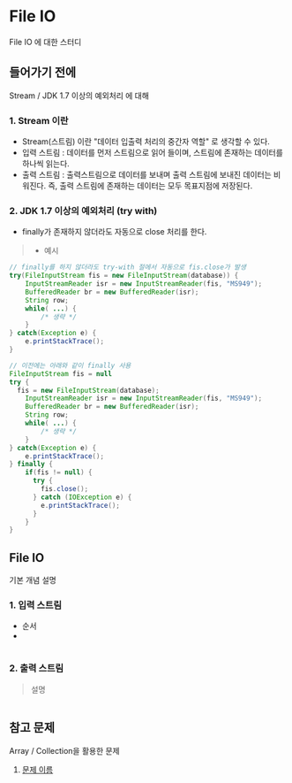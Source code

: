 # File IO
File IO 에 대한 스터디

## 들어가기 전에
Stream / JDK 1.7 이상의 예외처리 에 대해
### 1. __Stream 이란__
* Stream(스트림) 이란 "데이터 입출력 처리의 중간자 역할" 로 생각할 수 있다.
* 입력 스트림 :  데이터를 먼저 스트림으로 읽어 들이며, 스트림에 존재하는 데이터를 하나씩 읽는다.
* 출력 스트림 : 출력스트림으로 데이터를 보내며 출력 스트림에 보내진 데이터는 비워진다. 즉, 출력 스트림에 존재하는 데이터는 모두 목표지점에 저장된다.

### 2. __JDK 1.7 이상의 예외처리 (try with)__
* finally가 존재하지 않더라도 자동으로 close 처리를 한다.
> * 예시

```java
// finally를 하지 않더라도 try-with 절에서 자동으로 fis.close가 발생
try(FileInputStream fis = new FileInputStream(database)) {
	InputStreamReader isr = new InputStreamReader(fis, "MS949");
	BufferedReader br = new BufferedReader(isr);
	String row;
	while( ...) {
        /* 생략 */
	}
} catch(Exception e) {
	e.printStackTrace();
}

// 이전에는 아래와 같이 finally 사용
FileInputStream fis = null
try {
  fis = new FileInputStream(database);
	InputStreamReader isr = new InputStreamReader(fis, "MS949");
	BufferedReader br = new BufferedReader(isr);
	String row;
	while( ...) {
        /* 생략 */
	}
} catch(Exception e) {
    e.printStackTrace();
} finally {
    if(fis != null) {
      try {
        fis.close();
      } catch (IOException e) {
        e.printStackTrace();
      }
    }
}
```

## File IO
기본 개념 설명
### 1. __입력 스트림__
* 순서
 * 

```java

```

### 2. __출력 스트림__

> 설명

```java

```

## 참고 문제
Array / Collection을 활용한 문제
1. [문제 이름](링크)
